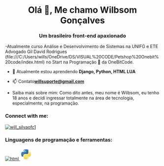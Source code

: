 <h1 align="center">Olá 👋, Me chamo Wilbsom Gonçalves</h1>
<h3 align="center">Um brasileiro front-end apaxionado</h3>

-Atualmente curso Análise e Desenvolvimento de Sistemas na UNIFG e ETE Advogado Gil David Rodrigues
(file:///C:/Users/wills/OneDrive/DS/VISUAL%20CODE/Petshop%20Onebit%20code/index.html) no Start na Programação 🤟 da OneBitCode.

- 🌱 Atualmente estou aprendendo **Django, Python, HTML LUA**

- 📫 Contato**willsuporte@gmail.com**

- Saiba mais sobre mim: 
  Como dito antes, meu nome é Wilbsom, eu tenho 18 anos e decidi ingressar totalmente na área de tecnologia, especialmente, na programação.
  

<h3 align="left">Connect with me:</h3>
<p align="left">
<a href="https://instagram.com/will_silvaofc1" target="blank"><img align="center" src="https://raw.githubusercontent.com/rahuldkjain/github-profile-readme-generator/master/src/images/icons/Social/instagram.svg" alt="will_silvaofc1" height="30" width="40" /></a>
</p>

<h3 align="left">Linguagens de programação e ferramentas:</h3>
<p align="left"> <a href="https://upload.wikimedia.org/wikipedia/commons/6/61/HTML5_logo_and_wordmark.svg" target="_blank" rel="noreferrer"> <img src="https://upload.wikimedia.org/wikipedia/commons/6/61/HTML5_logo_and_wordmark.svg" alt="html" width="40" height="40"/> </a> </a> <a href="https://www.python.org" target="_blank" rel="noreferrer"> <img src="https://raw.githubusercontent.com/devicons/devicon/master/icons/python/python-original.svg" alt="python" width="40" height="40"/> </a> </p>


